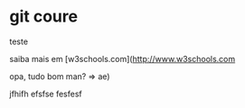 # git coure
teste

saiba mais em [w3schools.com](http://www.w3schools.com

opa, tudo bom man? => ae)


jfhifh
efsfse
fesfesf

